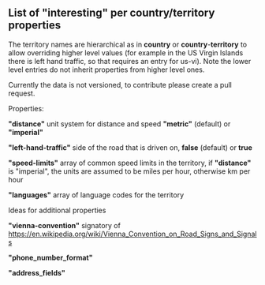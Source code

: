 ## List of "interesting" per country/territory properties

The territory names are hierarchical as in __country__ or __country__-__territory__ to allow overriding higher level values (for example in the US Virgin Islands there is left hand traffic, so that requires an entry for us-vi). Note the lower level entries do not inherit properties from higher level ones.

Currently the data is not versioned, to contribute please create a pull request.

Properties:

  __"distance"__ unit system for distance and speed __"metric"__ (default) or __"imperial"__

  __"left-hand-traffic"__ side of the road that is driven on, __false__ (default) or __true__

  __"speed-limits"__ array of common speed limits in the territory, if __"distance"__ is "imperial", the units are assumed to be miles per hour, otherwise km per hour
  
  __"languages"__ array of language codes for the territory  
  
Ideas for additional properties

__"vienna-convention"__ signatory of https://en.wikipedia.org/wiki/Vienna_Convention_on_Road_Signs_and_Signals 

__"phone_number_format"__

__"address_fields"__ 